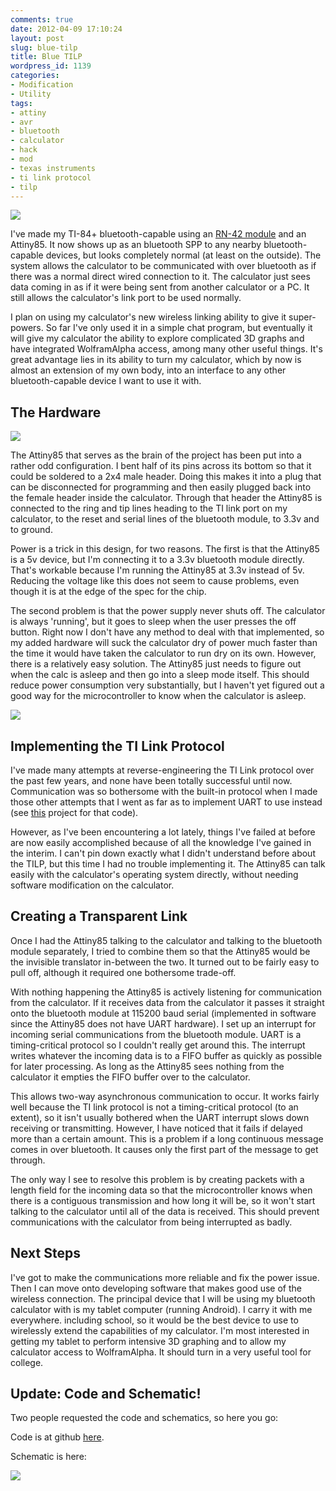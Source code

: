 ```yaml
---
comments: true
date: 2012-04-09 17:10:24
layout: post
slug: blue-tilp
title: Blue TILP
wordpress_id: 1139
categories:
- Modification
- Utility
tags:
- attiny
- avr
- bluetooth
- calculator
- hack
- mod
- texas instruments
- ti link protocol
- tilp
---
```


[![](http://www.hackniac.com/blog/wp-content/uploads/2012/03/calc_front.jpg)](http://www.hackniac.com/blog/wp-content/uploads/2012/03/calc_front.jpg)

I've made my TI-84+ bluetooth-capable using an [RN-42 module](http://www.sparkfun.com/products/10253) and an Attiny85. It now shows up as an bluetooth SPP to any nearby bluetooth-capable devices, but looks completely normal (at least on the outside). The system allows the calculator to be communicated with over bluetooth as if there was a normal direct wired connection to it. The calculator just sees data coming in as if it were being sent from another calculator or a PC. It still allows the calculator's link port to be used normally.

<!--more-->

I plan on using my calculator's new wireless linking ability to give it super-powers. So far I've only used it in a simple chat program, but eventually it will give my calculator the ability to explore complicated 3D graphs and have integrated WolframAlpha access, among many other useful things. It's great advantage lies in its ability to turn my calculator, which by now is almost an extension of my own body, into an interface to any other bluetooth-capable device I want to use it with.


The Hardware
------------

[![](http://www.hackniac.com/blog/wp-content/uploads/2012/03/blue_tilp_guts1.jpg)](http://www.hackniac.com/blog/wp-content/uploads/2012/03/blue_tilp_guts1.jpg)

The Attiny85 that serves as the brain of the project has been put into a rather odd configuration. I bent half of its pins across its bottom so that it could be soldered to a 2x4 male header. Doing this makes it into a plug that can be disconnected for programming and then easily plugged back into the female header inside the calculator. Through that header the Attiny85 is connected to the ring and tip lines heading to the TI link port on my calculator, to the reset and serial lines of the bluetooth module, to 3.3v and to ground.

Power is a trick in this design, for two reasons. The first is that the Attiny85 is a 5v device, but I'm connecting it to a 3.3v bluetooth module directly. That's workable because I'm running the Attiny85 at 3.3v instead of 5v. Reducing the voltage like this does not seem to cause problems, even though it is at the edge of the spec for the chip.

The second problem is that the power supply never shuts off. The calculator is always 'running', but it goes to sleep when the user presses the off button. Right now I don't have any method to deal with that implemented, so my added hardware will suck the calculator dry of power much faster than the time it would have taken the calculator to run dry on its own. However, there is a relatively easy solution. The Attiny85 just needs to figure out when the calc is asleep and then go into a sleep mode itself. This should reduce power consumption very substantially, but I haven't yet figured out a good way for the microcontroller to know when the calculator is asleep.

[![](http://www.hackniac.com/blog/wp-content/uploads/2012/03/blue_tilp_brain.jpg)](http://www.hackniac.com/blog/wp-content/uploads/2012/03/blue_tilp_brain.jpg)


Implementing the TI Link Protocol
---------------------------------

I've made many attempts at reverse-engineering the TI Link protocol over the past few years, and none have been totally successful until now. Communication was so bothersome with the built-in protocol when I made those other attempts that I went as far as to implement UART to use instead (see [this](http://www.hackniac.com/blog/?p=365) project for that code).

However, as I've been encountering a lot lately, things I've failed at before are now easily accomplished because of all the knowledge I've gained in the interim. I can't pin down exactly what I didn't understand before about the TILP, but this time I had no trouble implementing it. The Attiny85 can talk easily with the calculator's operating system directly, without needing software modification on the calculator.


Creating a Transparent Link
---------------------------

Once I had the Attiny85 talking to the calculator and talking to the bluetooth module separately, I tried to combine them so that the Attiny85 would be the invisible translator in-between the two. It turned out to be fairly easy to pull off, although it required one bothersome trade-off.

With nothing happening the Attiny85 is actively listening for communication from the calculator. If it receives data from the calculator it passes it straight onto the bluetooth module at 115200 baud serial (implemented in software since the Attiny85 does not have UART hardware). I set up an interrupt for incoming serial communications from the bluetooth module. UART is a timing-critical protocol so I couldn't really get around this. The interrupt writes whatever the incoming data is to a FIFO buffer as quickly as possible for later processing. As long as the Attiny85 sees nothing from the calculator it empties the FIFO buffer over to the calculator.

This allows two-way asynchronous communication to occur. It works fairly well because the TI link protocol is not a timing-critical protocol (to an extent), so it isn't usually bothered when the UART interrupt slows down receiving or transmitting. However, I have noticed that it fails if delayed more than a certain amount. This is a problem if a long continuous message comes in over bluetooth. It causes only the first part of the message to get through.

The only way I see to resolve this problem is by creating packets with a length field for the incoming data so that the microcontroller knows when there is a contiguous transmission and how long it will be, so it won't start talking to the calculator until all of the data is received. This should prevent communications with the calculator from being interrupted as badly.


Next Steps
----------

I've got to make the communications more reliable and fix the power issue. Then I can move onto developing software that makes good use of the wireless connection. The principal device that I will be using my bluetooth calculator with is my tablet computer (running Android). I carry it with me everywhere. including school, so it would be the best device to use to wirelessly extend the capabilities of my calculator. I'm most interested in getting my tablet to perform intensive 3D graphing and to allow my calculator access to WolframAlpha. It should turn in a very useful tool for college.


Update: Code and Schematic!
---------------------------

Two people requested the code and schematics, so here you go:

Code is at github [here](https://github.com/jmptable/bluetilp).

Schematic is here:

[![](http://www.hackniac.com/blog/wp-content/uploads/2012/04/bluetilp_schematic-1024x302.jpg)](http://www.hackniac.com/blog/wp-content/uploads/2012/04/bluetilp_schematic.jpg)

